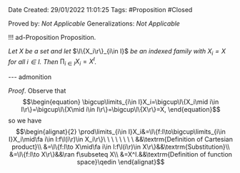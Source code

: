<br />
<br />

Date Created: 29/01/2022 11:01:25
Tags: #Proposition #Closed 

Proved by: _Not Applicable_
Generalizations: _Not Applicable_

!!! ad-Proposition Proposition.

_Let $X$ be a set and let_ $\l\{X_i\r\}_{i\in I}$ _be an indexed family with $X_i=X$ for all $i\in I$. Then_ $\prod_{i\in I}X_i=X^I$_._

--- admonition

_Proof_. Observe that
$$\begin{equation}
    \bigcup\limits_{i\in I}X_i=\bigcup\l\{X_i\mid i\in I\r\}=\bigcup\l\{X\mid i\in I\r\}=\bigcup\l\{X\r\}=X,
\end{equation}$$
so we have
$$\begin{alignat}{2}
    \prod\limits_{i\in I}X_i&=\l\{f:I\to\bigcup\limits_{i\in I}X_i\mid\fa i\in I:f\l(i\r)\in X_i\r\}\ \ \ \ \ \ \ \ &&\textrm{Definition of Cartesian product}\\
    &=\l\{f:I\to X\mid\fa i\in I:f\l(i\r)\in X\r\}&&\textrm{Substitution}\\
    &=\l\{f:I\to X\r\}&&\ran f\subseteq X\\
    &=X^I.&&\textrm{Definition of function space}\qedin
\end{alignat}$$
